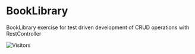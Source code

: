 # BookLibrary
BookLibrary exercise for test driven development of CRUD operations with RestController

![Visitors](https://api.visitorbadge.io/api/VisitorHit?user=toshydev&repo=booklibrary&countColor=%237B1E7A)
